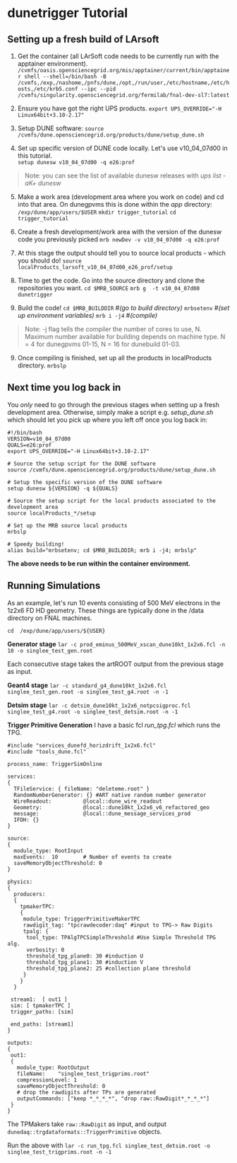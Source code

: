 # dunetrigger Tutorial

## Setting up a fresh build of LArsoft

1. Get the container (all LArSoft code needs to be currently run with the apptainer environment).
```/cvmfs/oasis.opensciencegrid.org/mis/apptainer/current/bin/apptainer shell --shell=/bin/bash -B /cvmfs,/exp,/nashome,/pnfs/dune,/opt,/run/user,/etc/hostname,/etc/hosts,/etc/krb5.conf --ipc --pid /cvmfs/singularity.opensciencegrid.org/fermilab/fnal-dev-sl7:latest```

2. Ensure you have got the right UPS products.
```export UPS_OVERRIDE="-H Linux64bit+3.10-2.17"```

3. Setup DUNE software:
```source /cvmfs/dune.opensciencegrid.org/products/dune/setup_dune.sh```

4. Set up specific version of DUNE code locally. Let's use v10_04_07d00 in this tutorial.  
```setup dunesw v10_04_07d00 -q e26:prof```

> Note: you can see the list of available dunesw releases with  *ups list -aK+ dunesw*

5. Make a work area (development area where you work on code) and cd into that area. On dunegpvms this is done within the *app* directory:
```/exp/dune/app/users/$USER```
```mkdir trigger_tutorial```
```cd trigger_tutorial```

6. Create a fresh development/work area with the version of the dunesw code you previously picked
```mrb newDev -v v10_04_07d00 -q e26:prof```

7. At this stage the output should tell you to source local products - which you should do!
```source localProducts_larsoft_v10_04_07d00_e26_prof/setup```

8. Time to get the code. Go into the source directory and clone the repositories you want.
```cd $MRB_SOURCE```
```mrb g  -t v10_04_07d00 dunetrigger```

8. Build the code!
```cd $MRB_BUILDDIR```  #*(go to build directory)*
```mrbsetenv``` #*(set up environment variables)*
```mrb i -j4``` #*(compile)*

> Note: -j flag tells the compiler the number of cores to use, N. Maximum number available for building depends on machine type. N = 4 for dunegpvms 01-15, N = 16 for dunebuild 01-03.

9. Once compiling is finished, set up all the products in localProducts directory.
 ```mrbslp```

## Next time you log back in

You *only* need to go through the previous stages when setting up a fresh development area.
Otherwise, simply make a script e.g. *setup_dune.sh* which should let you pick up where you left off once you log back in:

```
#!/bin/bash
VERSION=v10_04_07d00  
QUALS=e26:prof  
export UPS_OVERRIDE="-H Linux64bit+3.10-2.17"

# Source the setup script for the DUNE software
source /cvmfs/dune.opensciencegrid.org/products/dune/setup_dune.sh

# Setup the specific version of the DUNE software
setup dunesw ${VERSION} -q ${QUALS}

# Source the setup script for the local products associated to the development area
source localProducts_*/setup

# Set up the MRB source local products
mrbslp

# Speedy building! 
alias build="mrbsetenv; cd $MRB_BUILDDIR; mrb i -j4; mrbslp"
```

**The above needs to be run within the container environment.**

## Running Simulations

As an example, let's run 10 events consisting of 500 MeV electrons in the 1z2x6 FD HD geometry. These things are typically done in the /data directory on FNAL machines.

```cd  /exp/dune/app/users/${USER}```

**Generator stage**
```lar -c prod_eminus_500MeV_xscan_dune10kt_1x2x6.fcl -n 10 -o singlee_test_gen.root```

Each consecutive stage takes the artROOT output from the previous stage as input.

**Geant4 stage**
```lar -c standard_g4_dune10kt_1x2x6.fcl singlee_test_gen.root -o singlee_test_g4.root -n -1```

**Detsim stage**
```lar -c detsim_dune10kt_1x2x6_notpcsigproc.fcl singlee_test_g4.root -o singlee_test_detsim.root -n -1```

**Trigger Primitive Generation**
I have a basic fcl *run_tpg.fcl* which runs the TPG.

```#include "geometry_dune.fcl"
#include "services_dunefd_horizdrift_1x2x6.fcl"
#include "tools_dune.fcl"

process_name: TriggerSimOnline 

services:
{
  TFileService: { fileName: "deleteme.root" }
  RandomNumberGenerator: {} #ART native random number generator
  WireReadout:          @local::dune_wire_readout
  Geometry:             @local::dune10kt_1x2x6_v6_refactored_geo
  message:              @local::dune_message_services_prod
  IFDH: {}
}

source:
{
  module_type: RootInput
  maxEvents:  10        # Number of events to create
  saveMemoryObjectThreshold: 0
}

physics:
{
  producers:
  {
    tpmakerTPC:
    {
     module_type: TriggerPrimitiveMakerTPC
     rawdigit_tag: "tpcrawdecoder:daq" #input to TPG-> Raw Digits
     tpalg: {
      tool_type: TPAlgTPCSimpleThreshold #Use Simple Threshold TPG alg.
      verbosity: 0
      threshold_tpg_plane0: 30 #induction U
      threshold_tpg_plane1: 30 #induction V
      threshold_tpg_plane2: 25 #collection plane threshold
     }
    }
  }

 stream1:  [ out1 ]
 sim: [ tpmakerTPC ]
 trigger_paths: [sim]

 end_paths: [stream1]
}

outputs:
{
 out1:
 {
   module_type: RootOutput
   fileName:    "singlee_test_trigprims.root"
   compressionLevel: 1
   saveMemoryObjectThreshold: 0 
   # drop the rawdigits after TPs are generated 
   outputCommands: ["keep *_*_*_*", "drop raw::RawDigit*_*_*_*"] 
 }
}
```

The TPMakers take ```raw::RawDigit``` as input, and output ```dunedaq::trgdataformats::TriggerPrimitive``` objects.

Run the above with
```lar -c run_tpg.fcl singlee_test_detsim.root -o singlee_test_trigprims.root -n -1```
